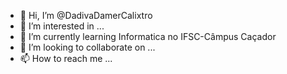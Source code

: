 - 👋 Hi, I’m @DadivaDamerCalixtro
- 👀 I’m interested in ...
- 🌱 I’m currently learning Informatica no IFSC-Câmpus Caçador
- 💞️ I’m looking to collaborate on ...
- 📫 How to reach me ...

<!---
DadivaDamerCalixtro/DadivaDamerCalixtro is a ✨ special ✨ repository because its `README.md` (this file) appears on your GitHub profile.
You can click the Preview link to take a look at your changes.
--->
